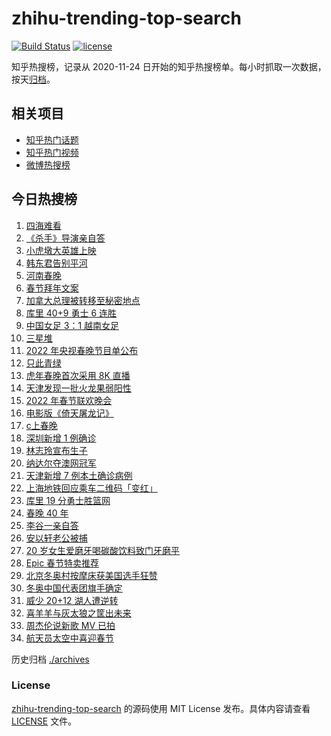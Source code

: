 # zhihu-trending-top-search

[![Build Status](https://github.com/justjavac/zhihu-trending-top-search/workflows/ci/badge.svg?branch=main)](https://github.com/justjavac/zhihu-trending-top-search/actions)
[![license](https://img.shields.io/github/license/justjavac/zhihu-trending-top-search)](https://github.com/justjavac/zhihu-trending-top-search/blob/main/LICENSE)

知乎热搜榜，记录从 2020-11-24 日开始的知乎热搜榜单。每小时抓取一次数据，按天[归档](./archives)。

## 相关项目

- [知乎热门话题](https://github.com/justjavac/zhihu-trending-hot-questions)
- [知乎热门视频](https://github.com/justjavac/zhihu-trending-hot-video)
- [微博热搜榜](https://github.com/justjavac/weibo-trending-hot-search)

## 今日热搜榜

<!-- BEGIN -->
<!-- 最后更新时间 Tue Feb 01 2022 19:08:05 GMT+0800 (China Standard Time) -->

1. [四海难看](https://www.zhihu.com/search?q=四海)
1. [《杀手》导演亲自答](https://www.zhihu.com/search?q=这个杀手不太冷静)
1. [小虎墩大英雄上映](https://www.zhihu.com/search?q=小虎墩大英雄)
1. [韩东君告别平河](https://www.zhihu.com/search?q=长津湖)
1. [河南春晚](https://www.zhihu.com/search?q=河南春晚)
1. [春节拜年文案](https://www.zhihu.com/search?q=拜年文案)
1. [加拿大总理被转移至秘密地点](https://www.zhihu.com/search?q=加拿大总理)
1. [库里 40+9 勇士 6 连胜](https://www.zhihu.com/search?q=勇士)
1. [中国女足 3：1 越南女足](https://www.zhihu.com/search?q=中国女足)
1. [三星堆](https://www.zhihu.com/search?q=三星堆)
1. [2022 年央视春晚节目单公布](https://www.zhihu.com/search?q=春晚节目单)
1. [只此青绿](https://www.zhihu.com/search?q=只此青绿)
1. [虎年春晚首次采用 8K 直播](https://www.zhihu.com/search?q=春晚8k直播)
1. [天津发现一批火龙果弱阳性](https://www.zhihu.com/search?q=火龙果弱阳性)
1. [2022 年春节联欢晚会](https://www.zhihu.com/search?q=2022年央视春晚)
1. [电影版《倚天屠龙记》](https://www.zhihu.com/search?q=倚天屠龙记)
1. [c上春晚](https://www.zhihu.com/search?q=三星堆)
1. [深圳新增 1 例确诊](https://www.zhihu.com/search?q=深圳疫情)
1. [林志玲宣布生子](https://www.zhihu.com/search?q=林志玲)
1. [纳达尔夺澳网冠军](https://www.zhihu.com/search?q=纳达尔)
1. [天津新增 7 例本土确诊病例](https://www.zhihu.com/search?q=天津疫情)
1. [上海地铁回应乘车二维码「变红」](https://www.zhihu.com/search?q=上海地铁二维码)
1. [库里 19 分勇士胜篮网](https://www.zhihu.com/search?q=勇士)
1. [春晚 40 年](https://www.zhihu.com/search?q=春晚40年)
1. [李谷一亲自答](https://www.zhihu.com/search?q=李谷一)
1. [安以轩老公被捕](https://www.zhihu.com/search?q=安以轩老公)
1. [20 岁女生爱磨牙喝碳酸饮料致门牙磨平](https://www.zhihu.com/search?q=碳酸饮料)
1. [Epic 春节特卖推荐](https://www.zhihu.com/search?q=Epic)
1. [北京冬奥村按摩床获美国选手狂赞](https://www.zhihu.com/search?q=北京冬奥村)
1. [冬奥中国代表团旗手确定](https://www.zhihu.com/search?q=冬奥会旗手)
1. [威少 20+12 湖人遭逆转](https://www.zhihu.com/search?q=湖人)
1. [喜羊羊与灰太狼之筐出未来](https://www.zhihu.com/search?q=喜羊羊与灰太狼)
1. [周杰伦说新歌 MV 已拍](https://www.zhihu.com/search?q=周杰伦新歌)
1. [航天员太空中喜迎春节](https://www.zhihu.com/search?q=航天员太空过年)

<!-- END -->

历史归档 [./archives](./archives)

### License

[zhihu-trending-top-search](https://github.com/justjavac/zhihu-trending-top-search)
的源码使用 MIT License 发布。具体内容请查看 [LICENSE](./LICENSE) 文件。
